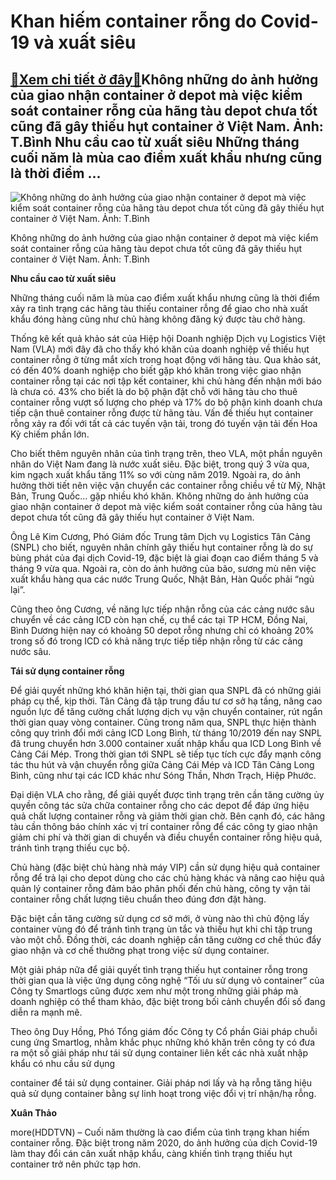 Khan hiếm container rỗng do Covid-19 và xuất siêu
=================================================

[:gift:Xem chi tiết ở đây:gift:](https://hddtvn.com/khan-hiem-container-rong-do-covid-19-va-xuat-sieu/)Không những do ảnh hưởng của giao nhận container ở depot mà việc kiểm soát container rỗng của hãng tàu depot chưa tốt cũng đã gây thiếu hụt container ở Việt Nam. Ảnh: T.Bình Nhu cầu cao từ xuất siêu Những tháng cuối năm là mùa cao điểm xuất khẩu nhưng cũng là thời điểm …
-------------------------------------------------------------------------------------------------------------------------------------------------------------------------------------------------------------------------------------------------------------------------------





![Không những do ảnh hưởng của giao nhận container ở depot mà việc kiểm soát container rỗng của hãng tàu depot chưa tốt cũng đã gây thiếu hụt container ở Việt Nam. 	 Ảnh: T.Bình](https://hddtvn.com/wp-content/uploads/2021/01/4957_10-4153_IMG_9422.jpg "Không những do ảnh hưởng của giao nhận container ở depot mà việc kiểm soát container rỗng của hãng tàu depot chưa tốt cũng đã gây thiếu hụt container ở Việt Nam. 	 Ảnh: T.Bình")


Không những do ảnh hưởng của giao nhận container ở depot mà việc kiểm soát container rỗng của hãng tàu depot chưa tốt cũng đã gây thiếu hụt container ở Việt Nam. Ảnh: T.Bình



**Nhu cầu cao từ xuất siêu**


Những tháng cuối năm là mùa cao điểm xuất khẩu nhưng cũng là thời điểm xảy ra tình trạng các hãng tàu thiếu container rỗng để giao cho nhà xuất khẩu đóng hàng cũng như chủ hàng không đăng ký được tàu chở hàng.


Thống kê kết quả khảo sát của Hiệp hội Doanh nghiệp Dịch vụ Logistics Việt Nam (VLA) mới đây đã cho thấy khó khăn của doanh nghiệp về thiếu hụt container rỗng ở từng mắt xích trong hoạt động với hãng tàu. Qua khảo sát, có đến 40% doanh nghiệp cho biết gặp khó khăn trong việc giao nhận container rỗng tại các nơi tập kết container, khi chủ hàng đến nhận mới báo là chưa có. 43% cho biết là do bộ phận đặt chỗ với hãng tàu cho thuê container rỗng vượt số lượng cho phép và 17% do bộ phận kinh doanh chưa tiếp cận thuê container rỗng được từ hãng tàu. Vấn đề thiếu hụt container rỗng xảy ra đối với tất cả các tuyến vận tải, trong đó tuyến vận tải đến Hoa Kỳ chiếm phần lớn.


Cho biết thêm nguyên nhân của tình trạng trên, theo VLA, một phần nguyên nhân do Việt Nam đang là nước xuất siêu. Đặc biệt, trong quý 3 vừa qua, kim ngạch xuất khẩu tăng 11% so với cùng năm 2019. Ngoài ra, do ảnh hưởng thời tiết nên việc vận chuyển các container rỗng chiều về từ Mỹ, Nhật Bản, Trung Quốc… gặp nhiều khó khăn. Không những do ảnh hưởng của giao nhận container ở depot mà việc kiểm soát container rỗng của hãng tàu depot chưa tốt cũng đã gây thiếu hụt container ở Việt Nam.


Ông Lê Kim Cương, Phó Giám đốc Trung tâm Dịch vụ Logistics Tân Cảng (SNPL) cho biết, nguyên nhân chính gây thiếu hụt container rỗng là do sự bùng phát của đại dịch Covid-19, đặc biệt là giai đoạn cao điểm tháng 5 và tháng 9 vừa qua. Ngoài ra, còn do ảnh hưởng của bão, sương mù nên việc xuất khẩu hàng qua các nước Trung Quốc, Nhật Bản, Hàn Quốc phải “ngủ lại”.


Cũng theo ông Cương, về năng lực tiếp nhận rỗng của các cảng nước sâu chuyển về các cảng ICD còn hạn chế, cụ thể các tại TP HCM, Đồng Nai, Bình Dương hiện nay có khoảng 50 depot rỗng nhưng chỉ có khoảng 20% trong số đó trong ICD có khả năng trực tiếp tiếp nhận rỗng từ các cảng nước sâu.


**Tái sử dụng container rỗng**


Để giải quyết những khó khăn hiện tại, thời gian qua SNPL đã có những giải pháp cụ thể, kịp thời. Tân Cảng đã tập trung đầu tư cơ sở hạ tầng, nâng cao nguồn lực để tăng cường chất lượng dịch vụ vận chuyển container, rút ngắn thời gian quay vòng container. Cũng trong năm qua, SNPL thực hiện thành công quy trình đổi mới cảng ICD Long Bình, từ tháng 10/2019 đến nay SNPL đã trung chuyển hơn 3.000 container xuất nhập khẩu qua ICD Long Bình về Cảng Cái Mép. Trong thời gian tới SNPL sẽ tiếp tục tích cực đẩy mạnh công tác thu hút và vận chuyển rỗng giữa Cảng Cái Mép và ICD Tân Cảng Long Bình, cũng như tại các ICD khác như Sóng Thần, Nhơn Trạch, Hiệp Phước.


Đại diện VLA cho rằng, để giải quyết được tình trạng trên cần tăng cường ủy quyền công tác sửa chữa container rỗng cho các depot để đáp ứng hiệu quả chất lượng container rỗng và giảm thời gian chờ. Bên cạnh đó, các hãng tàu cần thông báo chính xác vị trí container rỗng để các công ty giao nhận giảm chi phí và thời gian di chuyển và điều chuyển container rỗng hiệu quả, tránh tình trạng thiếu cục bộ.


Chủ hàng (đặc biệt chủ hàng nhà máy VIP) cần sử dụng hiệu quả container rỗng để trả lại cho depot dùng cho các chủ hàng khác và nâng cao hiệu quả quản lý container rỗng đảm bảo phân phối đến chủ hàng, công ty vận tải container rỗng chất lượng tiêu chuẩn theo đúng đơn đặt hàng.


Đặc biệt cần tăng cường sử dụng cơ sở mới, ở vùng nào thì chủ động lấy container vùng đó để tránh tình trạng ùn tắc và thiếu hụt khi chỉ tập trung vào một chỗ. Đồng thời, các doanh nghiệp cần tăng cường cơ chế thúc đẩy giao nhận và cơ chế thưởng phạt trong việc sử dụng container.


Một giải pháp nữa để giải quyết tình trạng thiếu hụt container rỗng trong thời gian qua là việc ứng dụng công nghệ “Tối ưu sử dụng vỏ container” của Công ty Smartlogs cũng được xem như một trong những giải pháp mà doanh nghiệp có thể tham khảo, đặc biệt trong bối cảnh chuyển đổi số đang diễn ra mạnh mẽ.


Theo ông Duy Hồng, Phó Tổng giám đốc Công ty Cổ phần Giải pháp chuỗi cung ứng Smartlog, nhằm khắc phục những khó khăn trên công ty có đưa ra một số giải pháp như tái sử dụng container liên kết các nhà xuất nhập khẩu có nhu cầu sử dụng


container để tái sử dụng container. Giải pháp nơi lấy và hạ rỗng tăng hiệu quả sử dụng container bằng sự linh hoạt trong việc đổi vị trí nhận/hạ rỗng.




**Xuân Thảo**



more(HDDTVN) – Cuối năm thường là cao điểm của tình trạng khan hiếm container rỗng. Đặc biệt trong năm 2020, do ảnh hưởng của dịch Covid-19 làm thay đổi cán cân xuất nhập khẩu, càng khiến tình trạng thiếu hụt container trở nên phức tạp hơn.

